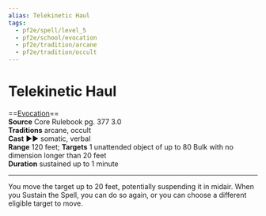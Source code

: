 ```yaml
---
alias: Telekinetic Haul
tags:
  - pf2e/spell/level_5
  - pf2e/school/evocation
  - pf2e/tradition/arcane
  - pf2e/tradition/occult
---
```


# Telekinetic Haul

==[Evocation](Evocation.md)==  
__Source__ Core Rulebook pg. 377 3.0  
**Traditions** arcane, occult  
**Cast** ►► somatic, verbal  
**Range** 120 feet; **Targets** 1 unattended object of up to 80 Bulk with no dimension longer than 20 feet  
**Duration** sustained up to 1 minute

---

You move the target up to 20 feet, potentially suspending it in midair. When you Sustain the Spell, you can do so again, or you can choose a different eligible target to move.
